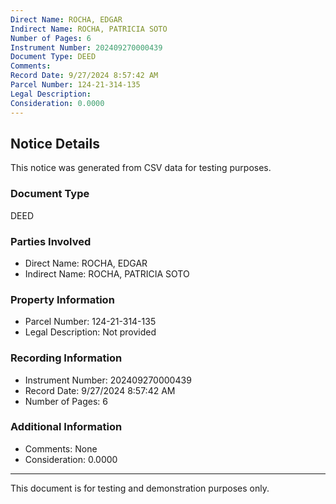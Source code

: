 ```yaml
---
Direct Name: ROCHA, EDGAR
Indirect Name: ROCHA, PATRICIA SOTO
Number of Pages: 6
Instrument Number: 202409270000439
Document Type: DEED
Comments: 
Record Date: 9/27/2024 8:57:42 AM
Parcel Number: 124-21-314-135
Legal Description: 
Consideration: 0.0000
---
```


## Notice Details

This notice was generated from CSV data for testing purposes.

### Document Type
DEED

### Parties Involved
- Direct Name: ROCHA, EDGAR
- Indirect Name: ROCHA, PATRICIA SOTO

### Property Information
- Parcel Number: 124-21-314-135
- Legal Description: Not provided

### Recording Information
- Instrument Number: 202409270000439
- Record Date: 9/27/2024 8:57:42 AM
- Number of Pages: 6

### Additional Information
- Comments: None
- Consideration: 0.0000

---

This document is for testing and demonstration purposes only.
